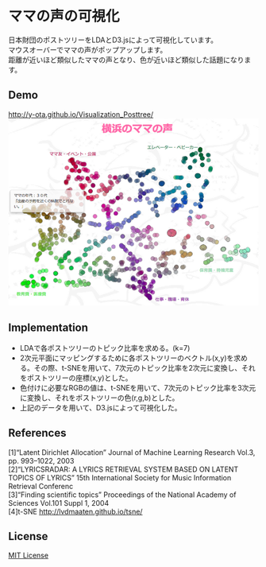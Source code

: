 # ママの声の可視化
日本財団のポストツリーをLDAとD3.jsによって可視化しています。  
マウスオーバーでママの声がポップアップします。  
距離が近いほど類似したママの声となり、色が近いほど類似した話題になります。

## Demo
<http://y-ota.github.io/Visualization_Posttree/>
![横浜のママの声](https://github.com/y-ota/Visualization-of-Posttree/blob/master/images/sample.png)


## Implementation
* LDAで各ポストツリーのトピック比率を求める。(k=7)  
* 2次元平面にマッピングするために各ポストツリーのベクトル(x,y)を求める。その際、t-SNEを用いて、7次元のトピック比率を2次元に変換し、それをポストツリーの座標(x,y)とした。
* 色付けに必要なRGBの値は、t-SNEを用いて、7次元のトピック比率を3次元に変換し、それをポストツリーの色(r,g,b)とした。
* 上記のデータを用いて、D3.jsによって可視化した。

## References
[1]“Latent Dirichlet Allocation” Journal of Machine Learning Research Vol.3, pp. 993–1022, 2003  
[2]“LYRICSRADAR: A LYRICS RETRIEVAL SYSTEM BASED ON LATENT TOPICS OF LYRICS” 15th International Society for Music Information Retrieval Conferenc  
[3]“Finding scientific topics” Proceedings of the National Academy of Sciences Vol.101 Suppl 1, 2004   
[4]t-SNE http://lvdmaaten.github.io/tsne/

## License
[MIT License](https://github.com/y-ota/Visualization_Posttree/blob/master/LICENSE)
